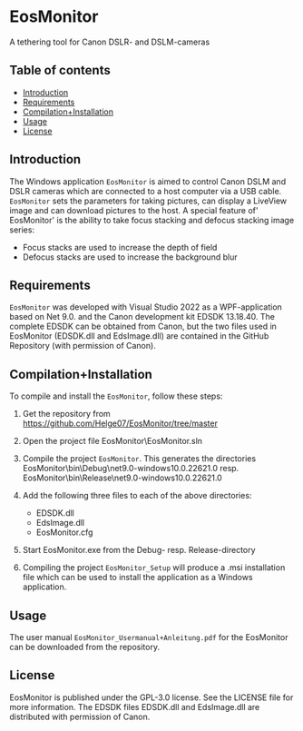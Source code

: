 # EosMonitor 
A tethering tool for Canon DSLR- and DSLM-cameras

## Table of contents
- [Introduction](#Introduction)
- [Requirements](#Requirements)
- [Compilation+Installation](#Compilation+Installation)
- [Usage](#usage)
- [License](#license)

## Introduction
The Windows application `EosMonitor` is aimed to control Canon DSLM and DSLR cameras which are connected to a host computer via a USB cable. `EosMonitor` sets the parameters for taking pictures, can display a LiveView image and can download pictures to the host. A special feature of' EosMonitor' is the ability to take focus stacking and defocus stacking image series:
- Focus stacks are used to increase the depth of field 
- Defocus stacks are used to increase the background blur 


## Requirements
`EosMonitor` was developed with Visual Studio 2022 as a WPF-application based on Net 9.0. and the Canon development kit EDSDK 13.18.40. The complete EDSDK can be obtained from Canon, but the two files used in EosMonitor (EDSDK.dll and EdsImage.dll) are contained in the GitHub Repository (with permission of Canon).

## Compilation+Installation
To compile and install the `EosMonitor`, follow these steps:
1. Get the repository from https://github.com/Helge07/EosMonitor/tree/master 

2. Open the project file  EosMonitor\EosMonitor.sln

3. Compile the project `EosMonitor`. This generates the directories
   EosMonitor\bin\Debug\net9.0-windows10.0.22621.0
   resp.
   EosMonitor\bin\Release\net9.0-windows10.0.22621.0
   
4. Add the following three files to each of the above directories:
   - EDSDK.dll
   - EdsImage.dll
   - EosMonitor.cfg
   
5. Start EosMonitor.exe  from the Debug- resp. Release-directory 

6. Compiling the project `EosMonitor_Setup` will produce a .msi installation file which can be used to install the application as a Windows application.

## Usage
The user manual `EosMonitor_Usermanual+Anleitung.pdf` for the EosMonitor can be downloaded from the repository.

## License
EosMonitor is published under the GPL-3.0 license. See the LICENSE file for more information. The EDSDK files EDSDK.dll and EdsImage.dll are distributed with permission of Canon.



